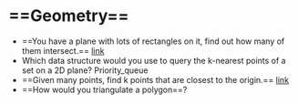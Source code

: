 ==Geometry==
==

- ==You have a plane with lots of rectangles on it, find out how many of them intersect.== [link](https://www.geeksforgeeks.org/find-two-rectangles-overlap/)
- Which data structure would you use to query the k-nearest points of a set on a 2D plane? Priority_queue
- ==Given many points, find k points that are closest to the origin.== [link](https://github.com/tongzhang1994/Facebook-Interview-Coding/blob/master/Find%20K%20Closest%20Points.java)
- ==How would you triangulate a polygon==?

